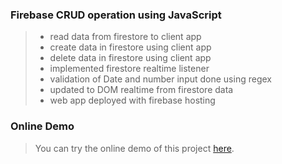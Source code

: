 ### Firebase CRUD operation using JavaScript
> * read data from firestore to client app
> * create data in firestore using client app
> * delete data in firestore using client app
> * implemented firestore realtime listener
> * validation of Date and number input done using regex 
> * updated to DOM realtime from firestore data 
> * web app deployed with firebase hosting
### Online Demo

> You can try the online demo of this project [here](https://codemycompany-task.firebaseapp.com/).
